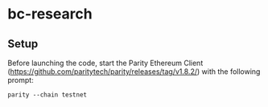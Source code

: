 # bc-research

## Setup
Before launching the code, start the Parity Ethereum Client (https://github.com/paritytech/parity/releases/tag/v1.8.2/) with the following prompt:

```
parity --chain testnet
```
